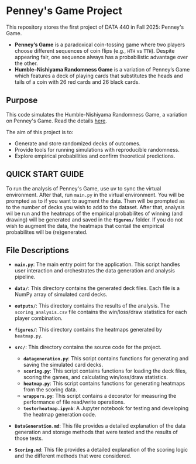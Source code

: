# Penney's Game Project

This repository stores the first project of DATA 440 in Fall 2025: Penney's Game.

- **Penney’s Game** is a paradoxical coin-tossing game where two players choose different sequences of coin flips (e.g., `HTH` vs `TTH`). Despite appearing fair, one sequence always has a probabilistic advantage over the other.
- **Humble–Nishiyama Randomness Game** is a variation of Penney’s Game which features a deck of playing cards that substitutes the heads and tails of a coin with 26 red cards and 26 black cards.

## Purpose

This code simulates the Humble-Nishiyama Randomness Game, a variation on Penney's Game. Read the details [here](https://mathwo.github.io/assets/files/penney_game/humble-nishiyama_randomness_game-a_new_variation_on_penneys_coin_game.pdf).

The aim of this project is to:
- Generate and store randomized decks of outcomes.
- Provide tools for running simulations with reproducible randomness.
- Explore empirical probabilities and confirm theoretical predictions.

## QUICK START GUIDE

To run the analysis of Penney's Game, use uv to sync the virtual environment. After that, run `main.py` in the virtual environment.
You will be prompted as to if you want to augment the data. Then will be prompted as to the number of decks you wish to add to the dataset. After that, analysis wil be run and the heatmaps of the empirical probabilites of winning (and drawing) will be generated and saved in the **`figures/`** folder. If you do not wish to augment the data, the heatmaps that contail the empirical probabilites will be (re)generated.

## File Descriptions

- **`main.py`**: The main entry point for the application. This script handles user interaction and orchestrates the data generation and analysis pipeline.

- **`data/`**: This directory contains the generated deck files. Each file is a NumPy array of simulated card decks.

- **`outputs/`**: This directory contains the results of the analysis. The `scoring_analysis.csv` file contains the win/loss/draw statistics for each player combination.

- **`figures/`**: This directory contains the heatmaps generated by `heatmap.py`.

- **`src/`**: This directory contains the source code for the project.
    - **`datageneration.py`**: This script contains functions for generating and saving the simulated card decks.
    - **`scoring.py`**: This script contains functions for loading the deck files, scoring the games, and calculating win/loss/draw statistics.
    - **`heatmap.py`**: This script contains functions for generating heatmaps from the scoring data.
    - **`wrappers.py`**: This script contains a decorator for measuring the performance of file read/write operations.
    - **`testerheatmap.ipynb`**: A Jupyter notebook for testing and developing the heatmap generation code.

- **`DataGeneration.md`**: This file provides a detailed explanation of the data generation and storage methods that were tested and the results of those tests.

- **`Scoring.md`**: This file provides a detailed explanation of the scoring logic and the different methods that were considered.
